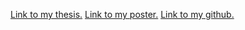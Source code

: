 <a href="https://anastuart.com/ThesisFinalIdentifiedAnaStuart.pdf" target="_blank">Link to my thesis.</a>
<a href="https://www.anastuart.com/ThesisPosterAnaStuart.png" target="_blank">Link to my poster.</a>
<a href="https://github.com/anastuart/" target="_blank">Link to my github.</a>

